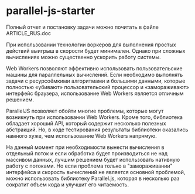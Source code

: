 # parallel-js-starter

Полный отчет и постановку задачи можно почитать в файле ARTICLE_RUS.doc

При использовании технологии воркеров для выполнения простых действий выигрыш в скорости будет минимален. Однако при сложных вычислениях можно существенно ускорить работу системы.

Web Workers позволяют эффективно использовать пользовательские машины для параллельных вычислений. Если необходимо выполнять задачи с ресурсоёмкими алгоритмами и большими данными, которые полностью «убивают» пользовательский процессор и «замораживают» интерфейс браузера, использование Web Workers является отличным решением.

ParallelJS позволяет обойти многие проблемы, которые могут возникнуть при использовании Web Workers. Кроме того, библиотека обладает хороший API, который содержит несколько полезных абстракций. Но, в ходе тестирования результаты библиотеки оказались намного хуже, чем использование Web Workers напрямую.

На данный момент при необходимости вынести вычисления в отдельный поток и если обработка будет производиться не над массивом данных, лучшим решением будет использовать нативную работу с потоками. Но если проблема только в "замораживании" интерфейса и скорость вычислений не является основной проблемой, можно использовать библиотеку Parallel.js, которая в несколько раз сократит объем кода и улучшит его читаемость.
